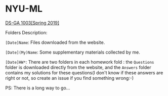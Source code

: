# NYU-ML
[DS-GA 1003[Spring 2019]](https://davidrosenberg.github.io/ml2019/#home)

Folders Description:

`[Date]Name`: Files downloaded from the website.

`[Date](My)Name`: Some supplementary materials collected by me.

`[Date]HW*`: There are two folders in each homework fold : the `Questions` folder is downloaded directly from the website, and the `Answers` folder contains my solutions for these questions(I don't know if these answers are right or not, so create an issue if you find something wrong:-)

PS: There is a long way to go...